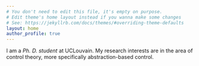 ```yaml
---
# You don't need to edit this file, it's empty on purpose.
# Edit theme's home layout instead if you wanna make some changes
# See: https://jekyllrb.com/docs/themes/#overriding-theme-defaults
layout: home
author_profile: true
---
```


I am a *Ph. D. student* at UCLouvain. My research interests are in the area of control theory, more specifically abstraction-based control.  